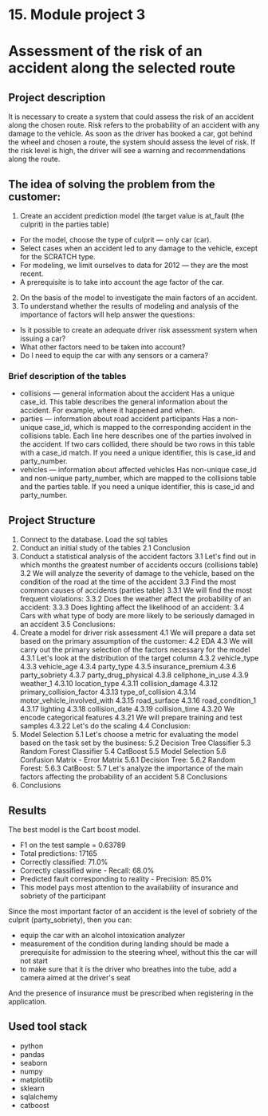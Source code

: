 # 15. Module project 3
# Assessment of the risk of an accident along the selected route
## Project description
It is necessary to create a system that could assess the risk of an accident along the chosen route. 
Risk refers to the probability of an accident with any damage to the vehicle. 
As soon as the driver has booked a car, got behind the wheel and chosen a route, the system should assess the level of risk. 
If the risk level is high, the driver will see a warning and recommendations along the route.
## The idea of solving the problem from the customer:
1. Create an accident prediction model (the target value is at_fault (the culprit) in the parties table)
- For the model, choose the type of culprit — only car (car).
- Select cases when an accident led to any damage to the vehicle, except for the SCRATCH type.
- For modeling, we limit ourselves to data for 2012 — they are the most recent.
- A prerequisite is to take into account the age factor of the car.
2. On the basis of the model to investigate the main factors of an accident.
3. To understand whether the results of modeling and analysis of the importance of factors will help answer the questions:
- Is it possible to create an adequate driver risk assessment system when issuing a car?
- What other factors need to be taken into account?
- Do I need to equip the car with any sensors or a camera?
### Brief description of the tables
- collisions — general information about the accident
	Has a unique case_id. This table describes the general information about the accident. For example, where it happened and when.
- parties — information about road accident participants
	Has a non-unique case_id, which is mapped to the corresponding accident in the collisions table. Each line here describes one of the parties involved in the accident. If two cars collided, there should be two rows in this table with a case_id match. If you need a unique identifier, this is case_id and party_number.
- vehicles — information about affected vehicles
	Has non-unique case_id and non-unique party_number, which are mapped to the collisions table and the parties table. If you need a unique identifier, this is case_id and party_number.
## Project Structure
1. Connect to the database. Load the sql tables
2. Conduct an initial study of the tables
	2.1 Conclusion
3. Conduct a statistical analysis of the accident factors
	3.1 Let's find out in which months the greatest number of accidents occurs (collisions table)
	3.2 We will analyze the severity of damage to the vehicle, based on the condition of the road at the time of the accident
	3.3 Find the most common causes of accidents (parties table)
		3.3.1 We will find the most frequent violations:
		3.3.2 Does the weather affect the probability of an accident:
		3.3.3 Does lighting affect the likelihood of an accident:
	3.4 Cars with what type of body are more likely to be seriously damaged in an accident
	3.5 Conclusions:
4. Create a model for driver risk assessment
	4.1 We will prepare a data set based on the primary assumption of the customer:
	4.2 EDA
	4.3 We will carry out the primary selection of the factors necessary for the model
		4.3.1 Let's look at the distribution of the target column
		4.3.2 vehicle_type
		4.3.3 vehicle_age
		4.3.4 party_type
		4.3.5 insurance_premium
		4.3.6 party_sobriety
		4.3.7 party_drug_physical
		4.3.8 cellphone_in_use
		4.3.9 weather_1
		4.3.10 location_type
		4.3.11 collision_damage
		4.3.12 primary_collision_factor
		4.3.13 type_of_collision
		4.3.14 motor_vehicle_involved_with
		4.3.15 road_surface
		4.3.16 road_condition_1
		4.3.17 lighting
		4.3.18 collision_date
		4.3.19 collision_time
		4.3.20 We encode categorical features
		4.3.21 We will prepare training and test samples
		4.3.22 Let's do the scaling
	4.4 Conclusion:
5. Model Selection
	5.1 Let's choose a metric for evaluating the model based on the task set by the business:
	5.2 Decision Tree Classifier
	5.3 Random Forest Classifier
		5.4 CatBoost
	5.5 Model Selection
	5.6 Confusion Matrix - Error Matrix
		5.6.1 Decision Tree:
		5.6.2 Random Forest:
		5.6.3 CatBoost:
	5.7 Let's analyze the importance of the main factors affecting the probability of an accident
	5.8 Conclusions
6. Conclusions
## Results
The best model is the Cart boost model.
- F1 on the test sample = 0.63789
- Total predictions: 17165
- Correctly classified: 71.0%
- Correctly classified wine - Recall: 68.0%
- Predicted fault corresponding to reality - Precision: 85.0%
- This model pays most attention to the availability of insurance and sobriety of the participant

Since the most important factor of an accident is the level of sobriety of the culprit (party_sobriety), then you can:
- equip the car with an alcohol intoxication analyzer
- measurement of the condition during landing should be made a prerequisite for admission to the steering wheel, without this the car will not start
- to make sure that it is the driver who breathes into the tube, add a camera aimed at the driver's seat

And the presence of insurance must be prescribed when registering in the application.
## Used tool stack
- python
- pandas
- seaborn
- numpy
- matplotlib
- sklearn
- sqlalchemy
- catboost
